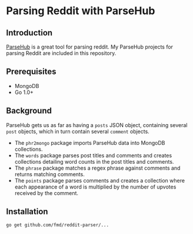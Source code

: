 Parsing Reddit with ParseHub
============================

## Introduction

[ParseHub](http://www.parsehub.com) is a great tool for parsing reddit. My ParseHub projects for parsing Reddit are included in this repository.

## Prerequisites

* MongoDB
* Go 1.0+

## Background

ParseHub gets us as far as having a `posts` JSON object, containing several `post` objects, which in turn contain several `comment` objects.
* The `phr2mongo` package imports ParseHub data into MongoDB collections.
* The `words` package parses post titles and comments and creates collections detailing word counts in the post titles and comments.
* The `phrase` package matches a regex phrase against comments and returns matching comments.
* The `points` package parses comments and creates a collection where each appearance of a word is multiplied by the number of upvotes received by the comment. 

## Installation

```
go get github.com/fmd/reddit-parser/...
```
